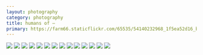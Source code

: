 ```yaml
---
layout: photography
category: photography
title: humans of —
primary: https://farm66.staticflickr.com/65535/54140232968_1f5ea52d16_b.jpg
---
```


<div class="gallery">
  <div class="row">
    <div class="column">
      <img src="https://farm66.staticflickr.com/65535/54140232968_1f5ea52d16_b.jpg">
      <img src="https://farm66.staticflickr.com/65535/54069411006_ebe83ce371_b.jpg">
      <img src="https://farm66.staticflickr.com/65535/54140232688_edf214c0b0_b.jpg">
      <img src="https://farm66.staticflickr.com/65535/54140233193_a787886e1d_b.jpg">
      <img src="https://farm66.staticflickr.com/65535/54186546016_44189f2f23_b.jpg">
      <img src="https://farm66.staticflickr.com/65535/54186828899_0e5207e5e3_b.jpg">
      <img src="https://farm66.staticflickr.com/65535/54186828884_8acba0a03b_b.jpg">
      <img src="https://farm66.staticflickr.com/65535/54185659882_424f226a51_b.jpg">
      <img src="https://farm66.staticflickr.com/65535/54186813928_821e8560b9_b.jpg">
      <img src="https://farm66.staticflickr.com/65535/54186813993_5759a6d7d9_b.jpg">
      <img src="https://farm66.staticflickr.com/65535/54186813983_c11efec72e_b.jpg">
      <img src="https://farm66.staticflickr.com/65535/54186986405_88e25c4a6f_b.jpg">
      <img src="https://farm66.staticflickr.com/65535/54186986460_65c3f34142_b.jpg">
      <img src="https://farm66.staticflickr.com/65535/54186832489_083f900b9a_b.jpg">
    </div>
  </div>
</div>
